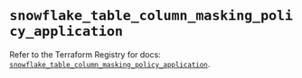 # `snowflake_table_column_masking_policy_application`

Refer to the Terraform Registry for docs: [`snowflake_table_column_masking_policy_application`](https://registry.terraform.io/providers/snowflakedb/snowflake/2.1.0/docs/resources/table_column_masking_policy_application).
